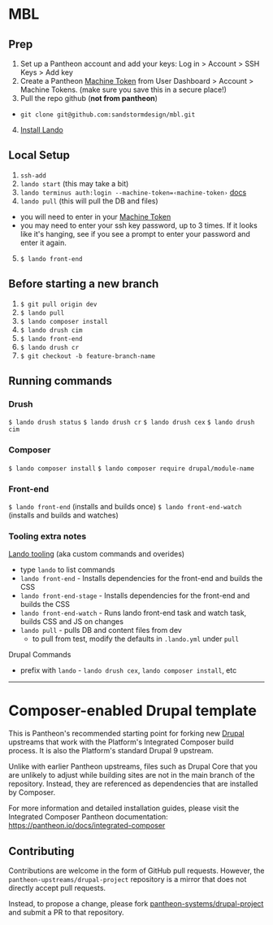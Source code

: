 # MBL

## Prep
1. Set up a Pantheon account and add your keys: Log in > Account > SSH Keys > Add key
2. Create a Pantheon [Machine Token](https://dashboard.pantheon.io/login?destination=%2Fuser#account/tokens/create/terminus/) from User Dashboard > Account > Machine Tokens. (make sure you save this in a secure place!)
3. Pull the repo github (**not from pantheon**)
  - `git clone git@github.com:sandstormdesign/mbl.git`
4. [Install Lando](https://docs.lando.dev/basics/installation.html#macos)

## Local Setup
1. `ssh-add`
2. `lando start` (this may take a bit)
3. `lando terminus auth:login --machine-token=‹machine-token›` [docs](https://pantheon.io/docs/terminus/install#authenticate)
4. `lando pull` (this will pull the DB and files)
  - you will need to enter in your [Machine Token](https://dashboard.pantheon.io/login?destination=%2Fuser#account/tokens/create/terminus/)
  - you may need to enter your ssh key password, up to 3 times. If it looks like it's hanging, see if you see a prompt to enter your password and enter it again.
5. `$ lando front-end`

## Before starting a new branch

1. `$ git pull origin dev`
2. `$ lando pull`
3. `$ lando composer install`
4. `$ lando drush cim`
5. `$ lando front-end`
6. `$ lando drush cr`
7. `$ git checkout -b feature-branch-name`

## Running commands

### Drush
`$ lando drush status`
`$ lando drush cr`
`$ lando drush cex`
`$ lando drush cim`

### Composer
`$ lando composer install`
`$ lando composer require drupal/module-name`

### Front-end
`$ lando front-end` (installs and builds once)
`$ lando front-end-watch` (installs and builds and watches)

### Tooling extra notes
[Lando tooling](https://docs.lando.dev/config/tooling.html) (aka custom commands and overides)
- type `lando` to list commands
- `lando front-end` - Installs dependencies for the front-end and builds the CSS
- `lando front-end-stage` - Installs dependencies for the front-end and builds the CSS
- `lando front-end-watch` - Runs lando front-end task and watch task, builds CSS and JS on changes
- `lando pull` - pulls DB and content files from dev
  - to pull from test, modify the defaults in `.lando.yml` under `pull`

Drupal Commands
- prefix with `lando` - `lando drush cex`, `lando composer install`, etc
-----
# Composer-enabled Drupal template

This is Pantheon's recommended starting point for forking new [Drupal](https://www.drupal.org/) upstreams
that work with the Platform's Integrated Composer build process. It is also the
Platform's standard Drupal 9 upstream.

Unlike with earlier Pantheon upstreams, files such as Drupal Core that you are
unlikely to adjust while building sites are not in the main branch of the
repository. Instead, they are referenced as dependencies that are installed by
Composer.

For more information and detailed installation guides, please visit the
Integrated Composer Pantheon documentation: https://pantheon.io/docs/integrated-composer

## Contributing

Contributions are welcome in the form of GitHub pull requests. However, the
`pantheon-upstreams/drupal-project` repository is a mirror that does not
directly accept pull requests.

Instead, to propose a change, please fork [pantheon-systems/drupal-project](https://github.com/pantheon-systems/drupal-project)
and submit a PR to that repository.

